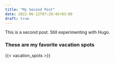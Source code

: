 ```yaml
---
title: "My Second Post"
date: 2022-06-12T07:29:45+03:00
draft: true
---
```


This is a second post. Still experimenting with Hugo.

### These are my favorite vacation spots

{{< vacation_spots >}}